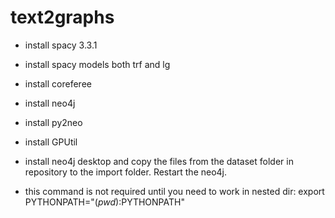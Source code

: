 # text2graphs

- install spacy 3.3.1
- install spacy models both trf and lg
- install coreferee
- install neo4j
- install py2neo
- install GPUtil
- install neo4j desktop and copy the files from the dataset folder in repository to the import folder. Restart the neo4j.

- this command is not required until you need to work in nested dir: export PYTHONPATH="$(pwd):$PYTHONPATH"
